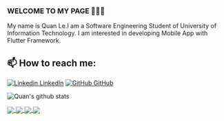 ### WELCOME TO MY PAGE 👋👋👋

My name is Quan Le.I am a Software Engineering Student of University of Information Technology. I am interested in developing Mobile App with Flutter Framework.<br>

## 📫 How to reach me:

[![Linkedin](https://i.stack.imgur.com/gVE0j.png) LinkedIn](https://www.linkedin.com/in/quan-le-minh-476165173/) [![GitHub](https://i.stack.imgur.com/tskMh.png) GitHub](https://github.com/quanminh251102/)

![Quan's github stats](https://github-readme-stats-git-masterrstaa-rickstaa.vercel.app/api?username=quanminh251102&show_icons=true&theme=tokyonight&hide=contribs,prs,issues)

<a href="https://github.com/quanminh251102/together_we_go">
  <!-- Change the `github-readme-stats.anuraghazra1.vercel.app` to `github-readme-stats.vercel.app`  -->
  <img align="center" src="https://github-readme-stats.anuraghazra1.vercel.app/api/pin/?username=quanminh251102&repo=together_we_go&theme=radical" />
</a>    
<a href="https://github.com/quanminh251102/Ezi2learn">
  <!-- Change the `github-readme-stats.anuraghazra1.vercel.app` to `github-readme-stats.vercel.app`  -->
  <img align="center" src="https://github-readme-stats.anuraghazra1.vercel.app/api/pin/?username=quanminh251102&repo=Ezi2learn&theme=merko" />
</a>

<a href="https://github.com/quanminh251102/CarForRent">
  <!-- Change the `github-readme-stats.anuraghazra1.vercel.app` to `github-readme-stats.vercel.app`  -->
  <img align="center" src="https://github-readme-stats.anuraghazra1.vercel.app/api/pin/?username=quanminh251102&repo=CarForRent&theme=gruvbox" />
</a>    
<a href="https://github.com/quanminh251102/ManageGarage">
  <!-- Change the `github-readme-stats.anuraghazra1.vercel.app` to `github-readme-stats.vercel.app`  -->
  <img align="center" src="https://github-readme-stats.anuraghazra1.vercel.app/api/pin/?username=quanminh251102&repo=ManageGarage&theme=dark" />
</a>
